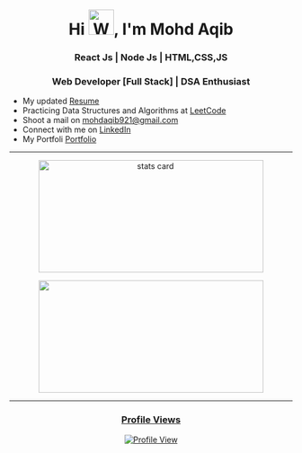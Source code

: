 <h1 align="center">Hi <img src="https://raw.githubusercontent.com/nixin72/nixin72/master/wave.gif" 
         alt="Waving hand animated gif"
         height="45"
         width="45" />, I'm Mohd Aqib</h1>
<h3 align="center">React Js | Node Js | HTML,CSS,JS</h3>
<h3 align="center">Web Developer [Full Stack] | DSA Enthusiast</h3>

- My updated [Resume]([(https://github.com/MohdAqib8267/My-Resume/blob/main/New%20Resume%20(1).pdf]))
- Practicing Data Structures and Algorithms at [LeetCode](https://leetcode.com/mohd_aqib/)
- Shoot a mail on mohdaqib921@gmail.com
- Connect with me on [LinkedIn](www.linkedin.com/in/mohd-aqib-4052b6225)
- My Portfoli [Portfolio](https://mohdaqib8267.github.io/My-Portfolio/)
<hr>
<p align="center">
<a href="https://github.com/MohdAqib8267">
<img align="center" alt= "stats card" height="200px" width="400" src="https://github-readme-stats-eight-theta.vercel.app/api?username=MohdAqib8267&show_icons=true&theme=algolia&include_all_commits=true&count_private=true">
</p>
<p align="center">
<img height="200px" width="400" src="https://github-readme-stats-eight-theta.vercel.app/api/top-langs/?username=MohdAqib8267&layout=compact&langs_count=8&theme=algolia" />
</p>
<hr>
<h3 align="center">Profile Views</h3>
<p align="center">
<a href="https://github.com/MohdAqib8267">
<img align="center" alt= "Profile View" src="https://profile-counter.glitch.me/MohdAqib8267/count.svg">
</p>
